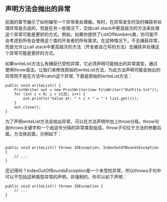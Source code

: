 ## 声明方法会抛出的异常

前面的章节展示了如何编写一个异常表处理器。有时，在异常发生时及时捕获并处理异常是合适的，但是在另一些情况下，交给call stack中更高层次的方法来处理这个异常可能是更好的方式。例如，如果你提供了ListOfNumbers类，你可能不会考虑到所有会使用这个类的开发者的所有需求。在这种情况下，不去捕获异常，而是允许让call stack中更高层次的方法（开发者自己写的方法）去捕获并处理这个异常可能是更好的方式。


如果writeList方法么有捕获已受检异常，它必须声明可能抛出的异常类型，通过使用throw语法。让我们来修改原始的writeList方法，为此方法声明可能会抛出的异常而不是在方法中catch这个异常, 下面是原始的writeList方法：

```
public void writeList() {
	PrintWriter out = new PrintWriter(new FileWriter("OutFile.txt"));
	for (int i = 0; i < SIZE; i++) {
		out.println("Value at: " + i + " = " + list.get(i));
	}
	out.close();
}

```

为了声明writeList方法会抛出异常，可以在方法声明中加上throw分局。throw句由throws关键字和一个由逗号分隔的异常类型组成。throw子句位于方法的参数后面，方法体前面，示例如下：

```

public void writeList() throws IOException, IndexOutOfBoundsException {
	// ...
}

```

还记得吗？IndexOutOfBoundsException是一个未受检异常，所以throws子句中可以不包括这种类型异常的声明，非强制的。你可以如下声明：

```
public void writeList() throws IOException {
	// ...
}

```



































